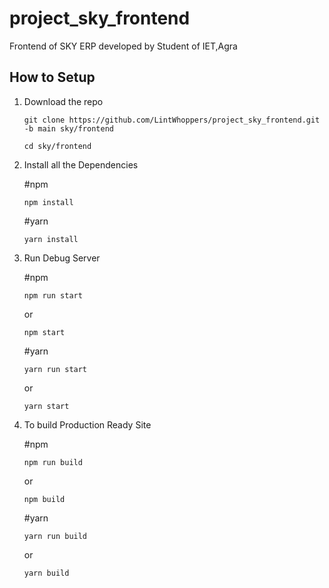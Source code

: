 # project_sky_frontend
Frontend of SKY ERP developed by Student of IET,Agra

## How to Setup

1. Download the repo
    ```
    git clone https://github.com/LintWhoppers/project_sky_frontend.git -b main sky/frontend
    ```
    ```
    cd sky/frontend
    ```
    
2. Install all the Dependencies

    #npm
    ```
    npm install
    ```
    #yarn
    ```
    yarn install
    ```
    
3. Run Debug Server

    #npm
    ```
    npm run start
    ```
    or 
    ```
    npm start
    ```
    #yarn
    ```
    yarn run start
    ```
    or
    ```
    yarn start
    ```
4. To build Production Ready Site

    #npm
    ```
    npm run build
    ```
    or
    ```
    npm build
    ```
    #yarn
    ```
    yarn run build
    ```
    or
    ```
    yarn build
    ```
    
